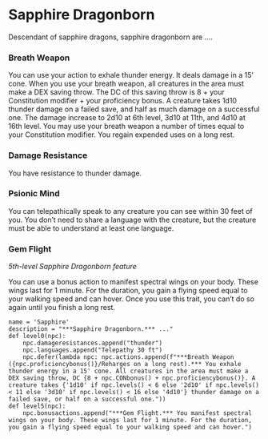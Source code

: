 # Sapphire Dragonborn
Descendant of sapphire dragons, sapphire dragonborn are ....

### Breath Weapon
You can use your action to exhale thunder energy. It deals damage in a 15' cone. When you use your breath weapon, all creatures in the area must make a DEX saving throw. The DC of this saving throw is 8 + your Constitution modifier + your proficiency bonus. A creature takes 1d10 thunder damage on a failed save, and half as much damage on a successful one. The damage increase to 2d10 at 6th level, 3d10 at 11th, and 4d10 at 16th level. You may use your breath weapon a number of times equal to your Constitution modifier. You regain expended uses on a long rest.

### Damage Resistance
You have resistance to thunder damage.

### Psionic Mind
You can telepathically speak to any creature you can see within 30 feet of you. You don’t need to share a language with the creature, but the creature must be able to understand at least one language.

### Gem Flight
*5th-level Sapphire Dragonborn feature*

You can use a bonus action to manifest spectral wings on your body. These wings last for 1 minute. For the duration, you gain a flying speed equal to your walking speed and can hover. Once you use this trait, you can’t do so again until you finish a long rest.

```
name = 'Sapphire'
description = "***Sapphire Dragonborn.*** ..."
def level0(npc):
    npc.damageresistances.append("thunder")
    npc.languages.append("Telepathy 30 ft")
    npc.defer(lambda npc: npc.actions.append(f"***Breath Weapon ({npc.proficiencybonus()}/Reharges on a long rest).*** You exhale thunder energy in a 15' cone. All creatures in the area must make a DEX saving throw, DC {8 + npc.CONbonus() + npc.proficiencybonus()}. A creature takes {'1d10' if npc.levels() < 6 else '2d10' if npc.levels() < 11 else '3d10' if npc.levels() < 16 else '4d10'} thunder damage on a failed save, or half on a successful one."))
def level5(npc):
    npc.bonusactions.append("***Gem Flight.*** You manifest spectral wings on your body. These wings last for 1 minute. For the duration, you gain a flying speed equal to your walking speed and can hover.")
```
